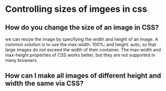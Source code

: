 # Controlling sizes of imgees in css

## How do you change the size of an image in CSS?
we  can resize the image by specifying the width and height of an image. A common solution is to use the max-width: 100%; and height: auto;
so that large images do not exceed the width of their container. 
The max-width and max-height properties of CSS works better, but they are not supported in many browsers

## How can I make all images of different height and width the same via CSS?
